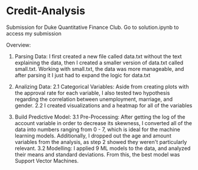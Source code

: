 # Credit-Analysis

Submission for Duke Quantitative Finance Club. Go to solution.ipynb to access my submission

Overview:

1. Parsing Data: 
    I first created a new file called data.txt without the text explaining the data, then I created a smaller version of data.txt called small.txt. Working with small.txt, the data was more manageable, and after parsing it I just had to expand the logic for data.txt

2. Analizing Data:
    2.1 Categorical Variables:
        Aside from creating plots with the approval rate for each variable, I also tested two hypothesis regarding the correlation between unemployment, marriage, and gender. 
    2.2 I created visualizations and a heatmap for all of the variables

3. Build Predictive Model:
    3.1 Pre-Processing:
        After getting the log of the account variable in order to decrease its skewness, I converted all of the data into numbers ranging from 0 - 7, which is ideal for the machine learning models. Additionally, I dropped out the age and amount variables from the analysis, as step 2 showed they weren't particularly relevant. 
    3.2 Modelling:
        I applied 9 ML models to the data, and analyzed their means and standard deviations. From this, the best model was Support Vector Machines. 
